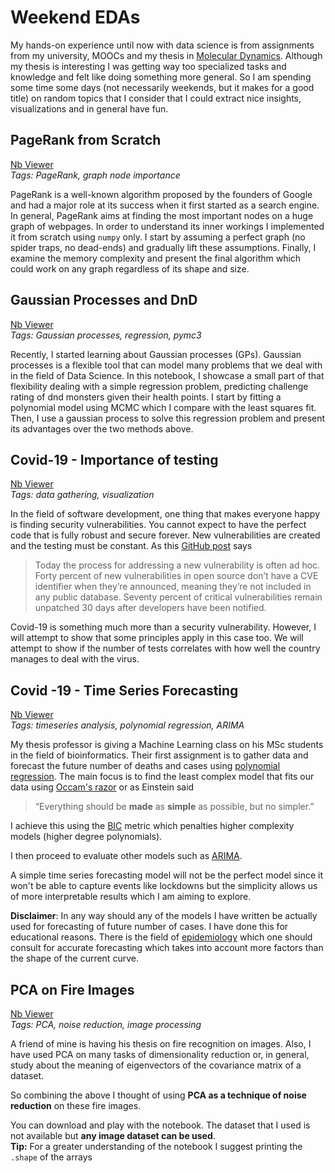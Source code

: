 # Weekend EDAs
 
 My hands-on experience until now with data science is from assignments from my university, MOOCs
 and my thesis in [Molecular Dynamics](https://en.wikipedia.org/wiki/Molecular_dynamics).
 Although my thesis is interesting I was getting way too specialized tasks and knowledge and felt like
 doing something more general. So I am spending some time some days (not necessarily weekends, but it makes for
  a good title) on random topics that I consider that I could extract nice insights, visualizations and in general 
 have fun.  
  
  
  ## PageRank from Scratch  
 [Nb Viewer](https://nbviewer.jupyter.org/github/MikeXydas/Weekend-EDAs/blob/master/PageRank_from_Scratch.ipynb)  
 *Tags: PageRank, graph node importance*

PageRank is a well-known algorithm proposed by the founders of Google and had a major role at its success when it first
started as a search engine. In general, PageRank aims at finding the most important nodes on a huge graph of webpages.
In order to understand its inner workings I implemented it from scratch using `numpy` only. I start by assuming a perfect
graph (no spider traps, no dead-ends) and gradually lift these assumptions. Finally, I examine the memory complexity 
and present the final algorithm which could work on any graph regardless of its shape and size.


 ## Gaussian Processes and DnD  
 [Nb Viewer](https://nbviewer.jupyter.org/github/MikeXydas/Weekend-EDAs/blob/master/Gaussian_Processes_and_DnD.ipynb)  
 *Tags: Gaussian processes, regression, pymc3*

Recently, I started learning about Gaussian processes (GPs). Gaussian processes is a flexible tool
that can model many problems that we deal with in the field of Data Science. In this notebook, I showcase a small part
of that flexibility dealing with a simple regression problem, predicting challenge rating of dnd monsters given their
health points. I start by fitting a polynomial model using MCMC which I compare with the least squares fit. Then, I use 
a gaussian process to solve this regression problem and present its advantages over the two methods above.



  ## Covid-19 - Importance of testing
  [Nb Viewer](https://nbviewer.jupyter.org/github/MikeXydas/Weekend-EDAs/blob/master/Covid19_Testing_Importance.ipynb)    
  *Tags: data gathering, visualization*  
    
  In the field of software development, one thing that makes everyone happy is finding security vulnerabilities.
  You cannot expect to have the perfect code that is fully robust and secure forever. New vulnerabilities are created 
  and the testing must be constant. As this [GitHub post](https://github.blog/2019-11-14-announcing-github-security-lab-securing-the-worlds-code-together/) says 
  >Today the process for addressing a new vulnerability is often ad hoc. 
  >Forty percent of new vulnerabilities in open source don’t have a CVE 
  >identifier when they’re announced, meaning they’re not included in any 
  >public database. Seventy percent of critical vulnerabilities remain unpatched 
  >30 days after developers have been notified.

Covid-19 is something much more than a security vulnerability. However, I will attempt to show
that some principles apply in this case too. We will attempt to show if the number of tests correlates
with how well the country manages to deal with the virus. 

## Covid -19 - Time Series Forecasting
[Nb Viewer](https://nbviewer.jupyter.org/github/MikeXydas/Weekend-EDAs/blob/master/Covid19_Timeseries_Forecasting.ipynb)  
*Tags: timeseries analysis, polynomial regression, ARIMA*

My thesis professor is giving a Machine Learning class on his MSc students in the field of bioinformatics. 
Their first assignment is to gather data and forecast the future number of deaths and cases using [polynomial regression](https://en.wikipedia.org/wiki/Polynomial_regression). 
The main focus is to find the least complex model that fits our data using [Occam's razor](https://en.wikipedia.org/wiki/Occam%27s_razor) or as Einstein said
>“Everything should be **made** as **simple** as possible, but no simpler.”

I achieve this using the [BIC](https://en.wikipedia.org/wiki/Bayesian_information_criterion)
metric which penalties higher complexity models (higher degree polynomials).  

I then proceed to evaluate other models such as [ARIMA](https://en.wikipedia.org/wiki/Autoregressive_integrated_moving_average).
  
A simple time series forecasting model will not be the perfect model since it won't be able to 
capture events like lockdowns but the simplicity allows us of more interpretable results
 which I am aiming to explore.
   
 **Disclaimer**: In any way should any of the models I have written be actually used for forecasting
 of future number of cases. I have done this for educational reasons. There is the field
 of [epidemiology](https://en.wikipedia.org/wiki/Epidemiology) which one should consult for
 accurate forecasting which takes into account more factors than the shape of the current curve.

  ## PCA on Fire Images
  [Nb Viewer](https://nbviewer.jupyter.org/github/MikeXydas/Weekend-EDAs/blob/master/PCA_On_Fire_Images.ipynb)    
   *Tags: PCA, noise reduction, image processing*  
  
  A friend of mine is having his thesis on fire recognition on images. Also, I have used
  PCA on many tasks of dimensionality reduction or, in general, study about the meaning of
  eigenvectors of the covariance matrix of a dataset.
      
  So combining the above I thought of using **PCA as a technique of noise reduction** on these fire images.
    
  You can download and play with the notebook. The dataset that I used is not available but **any image dataset
  can be used**.  
  **Tip:** For a greater understanding of the notebook I suggest printing the `.shape` of the arrays
  

